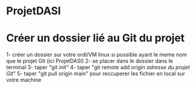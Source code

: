 # ProjetDASI

# Créer un dossier lié au Git du projet

1- créer un dossier sur votre ordi/VM linux si possible ayant le meme nom que le projet Git (ici ProjetDASI)
2- se placer dans le dossier dans le terminal
3- taper "git init"
4- taper "git remote add origin *adresse du projet Git*"
5- taper "git pull origin main" pour reccuperer les fichier en local sur votre machine